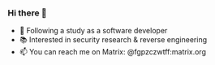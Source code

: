 ### Hi there 👋

<!--
**sanderDijkxhoorn/sanderDijkxhoorn** is a ✨ _special_ ✨ repository because its `README.md` (this file) appears on your GitHub profile.

Here are some ideas to get you started:

- 🔭 I’m currently working on ...
- 🌱 I’m currently learning ...
- 👯 I’m looking to collaborate on ...
- 🤔 I’m looking for help with ...
- 💬 Ask me about ...
- 📫 How to reach me: ...
- 😄 Pronouns: ...
- ⚡ Fun fact: ...
-->


- 🌱 Following a study as a software developer
- 📚 Interested in security research & reverse engineering
- 📫 You can reach me on Matrix: @fgpzczwtff:matrix.org
